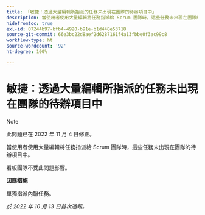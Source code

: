 ```yaml
---
title: 「敏捷：透過大量編輯所指派的任務未出現在團隊的待辦項目中」
description: 當使用者使用大量編輯將任務指派給 Scrum 團隊時，這些任務未出現在團隊的待辦項目中。
hidefromtoc: true
exl-id: 07244b97-bfb4-4920-b91e-b1d448e53718
source-git-commit: 66e3bc22d8aef2d6287161f4a13fbbe0f3ac99c8
workflow-type: ht
source-wordcount: '92'
ht-degree: 100%

---
```


# 敏捷：透過大量編輯所指派的任務未出現在團隊的待辦項目中

>[!NOTE]
>
>此問題已在 2022 年 11 月 4 日修正。

當使用者使用大量編輯將任務指派給 Scrum 團隊時，這些任務未出現在團隊的待辦項目中。

看板團隊不受此問題影響。

**因應措施**

單獨指派內聯任務。

_於 2022 年 10 月 13 日首次通報。_
